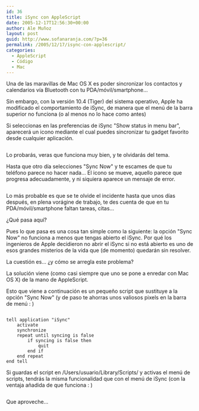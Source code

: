 ```yaml
---
id: 36
title: iSync con AppleScript
date: 2005-12-17T12:56:30+00:00
author: Ale Muñoz
layout: post
guid: http://www.sofanaranja.com/?p=36
permalink: /2005/12/17/isync-con-applescript/
categories:
  - AppleScript
  - Código
  - Mac
---
```

Una de las maravillas de Mac OS X es poder sincronizar los contactos y calendarios vía Bluetooth con tu PDA/móvil/smartphone...

Sin embargo, con la versión 10.4 (Tiger) del sistema operativo, Apple ha modificado el comportamiento de iSync, de manera que el menú de la barra superior no funciona (o al menos no lo hace como antes)

Si seleccionas en las preferencias de iSync "Show status in menu bar", aparecerá un icono mediante el cual puedes sincronizar tu gadget favorito desde cualquier aplicación.

<img src='/wp-content/isync_prefs.png' alt='' />

Lo probarás, veras que funciona muy bien, y te olvidarás del tema.

Hasta que otro día selecciones "Sync Now" y te escames de que tu teléfono parece no hacer nada... El icono se mueve, aquello parece que progresa adecuadamente, y ni siquiera aparece un mensaje de error.

<img src='/wp-content/isync_menu_item.png' alt='' />

Lo más probable es que se te olvide el incidente hasta que unos días después, en plena vorágine de trabajo, te des cuenta de que en tu PDA/móvil/smartphone faltan tareas, citas...

¿Qué pasa aquí?

Pues lo que pasa es una cosa tan simple como la siguiente: la opción "Sync Now" no funciona a menos que tengas abierto el iSync. Por qué los ingenieros de Apple decidieron no abrir el iSync si no está abierto es uno de esos grandes misterios de la vida que (de momento) quedarán sin resolver.

La cuestión es... ¿y cómo se arregla este problema?

La solución viene (como casi siempre que uno se pone a enredar con Mac OS X) de la mano de AppleScript.

Esto que viene a continuación es un pequeño script que sustituye a la opción "Sync Now" (y de paso te ahorras unos valiosos pixels en la barra de menú : )

<img src='/wp-content/scripts_menu_item.png' alt='' />

	tell application "iSync"
		activate
		synchronize
		repeat until syncing is false
			if syncing is false then
				quit
			end if
		end repeat
	end tell

Si guardas el script en /Users/usuario/Library/Scripts/ y activas el menú de scripts, tendrás la misma funcionalidad que con el menú de iSync (con la ventaja añadida de que funciona : )

<img src='/wp-content/scripts_location.png' alt='' />

Que aproveche...